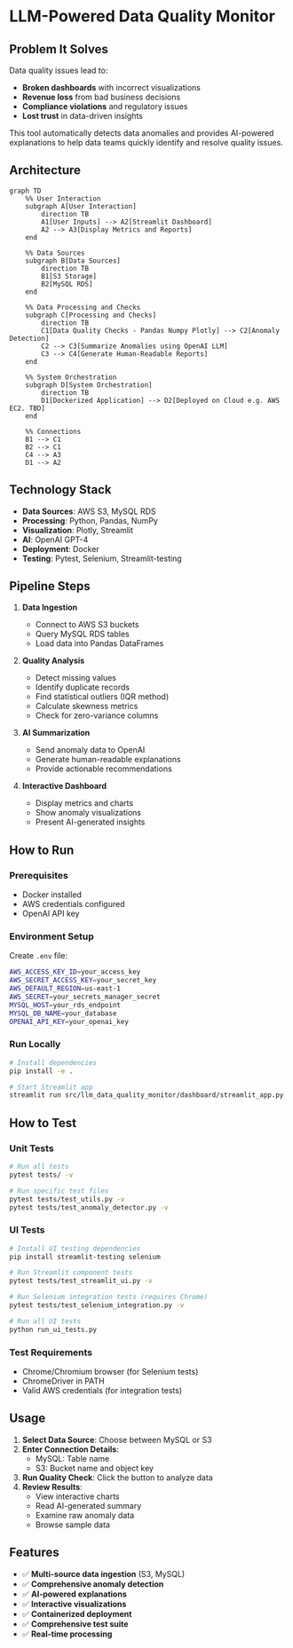 # LLM-Powered Data Quality Monitor

<!-- ![Preview](images/llm_data_quality_screencast.gif) -->

## Problem It Solves

Data quality issues lead to:

- **Broken dashboards** with incorrect visualizations
- **Revenue loss** from bad business decisions
- **Compliance violations** and regulatory issues
- **Lost trust** in data-driven insights

This tool automatically detects data anomalies and provides AI-powered explanations to help data teams quickly identify and resolve quality issues.

## Architecture

```mermaid
graph TD
    %% User Interaction
    subgraph A[User Interaction]
        direction TB
        A1[User Inputs] --> A2[Streamlit Dashboard]
        A2 --> A3[Display Metrics and Reports]
    end

    %% Data Sources
    subgraph B[Data Sources]
        direction TB
        B1[S3 Storage]
        B2[MySQL RDS]
    end

    %% Data Processing and Checks
    subgraph C[Processing and Checks]
        direction TB
        C1[Data Quality Checks - Pandas Numpy Plotly] --> C2[Anomaly Detection]
        C2 --> C3[Summarize Anomalies using OpenAI LLM]
        C3 --> C4[Generate Human-Readable Reports]
    end

    %% System Orchestration
    subgraph D[System Orchestration]
        direction TB
        D1[Dockerized Application] --> D2[Deployed on Cloud e.g. AWS EC2. TBD]
    end

    %% Connections
    B1 --> C1
    B2 --> C1
    C4 --> A3
    D1 --> A2
```

## Technology Stack

- **Data Sources**: AWS S3, MySQL RDS
- **Processing**: Python, Pandas, NumPy
- **Visualization**: Plotly, Streamlit
- **AI**: OpenAI GPT-4
- **Deployment**: Docker
- **Testing**: Pytest, Selenium, Streamlit-testing

## Pipeline Steps

1. **Data Ingestion**
   - Connect to AWS S3 buckets
   - Query MySQL RDS tables
   - Load data into Pandas DataFrames

2. **Quality Analysis**
   - Detect missing values
   - Identify duplicate records
   - Find statistical outliers (IQR method)
   - Calculate skewness metrics
   - Check for zero-variance columns

3. **AI Summarization**
   - Send anomaly data to OpenAI
   - Generate human-readable explanations
   - Provide actionable recommendations

4. **Interactive Dashboard**
   - Display metrics and charts
   - Show anomaly visualizations
   - Present AI-generated insights

## How to Run

### Prerequisites

- Docker installed
- AWS credentials configured
- OpenAI API key

### Environment Setup

Create `.env` file:

```bash
AWS_ACCESS_KEY_ID=your_access_key
AWS_SECRET_ACCESS_KEY=your_secret_key
AWS_DEFAULT_REGION=us-east-1
AWS_SECRET=your_secrets_manager_secret
MYSQL_HOST=your_rds_endpoint
MYSQL_DB_NAME=your_database
OPENAI_API_KEY=your_openai_key
```

### Run Locally

```bash
# Install dependencies
pip install -e .

# Start Streamlit app
streamlit run src/llm_data_quality_monitor/dashboard/streamlit_app.py
```

## How to Test

### Unit Tests

```bash
# Run all tests
pytest tests/ -v

# Run specific test files
pytest tests/test_utils.py -v
pytest tests/test_anomaly_detector.py -v
```

### UI Tests

```bash
# Install UI testing dependencies
pip install streamlit-testing selenium

# Run Streamlit component tests
pytest tests/test_streamlit_ui.py -v

# Run Selenium integration tests (requires Chrome)
pytest tests/test_selenium_integration.py -v

# Run all UI tests
python run_ui_tests.py
```

### Test Requirements

- Chrome/Chromium browser (for Selenium tests)
- ChromeDriver in PATH
- Valid AWS credentials (for integration tests)

## Usage

1. **Select Data Source**: Choose between MySQL or S3
2. **Enter Connection Details**: 
   - MySQL: Table name
   - S3: Bucket name and object key
3. **Run Quality Check**: Click the button to analyze data
4. **Review Results**:
   - View interactive charts
   - Read AI-generated summary
   - Examine raw anomaly data
   - Browse sample data

## Features

- ✅ **Multi-source data ingestion** (S3, MySQL)
- ✅ **Comprehensive anomaly detection**
- ✅ **AI-powered explanations**
- ✅ **Interactive visualizations**
- ✅ **Containerized deployment**
- ✅ **Comprehensive test suite**
- ✅ **Real-time processing**
